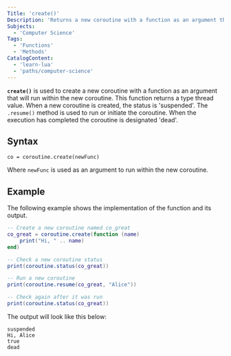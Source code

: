 ```yaml
---
Title: 'create()'
Description: 'Returns a new coroutine with a function as an argument that will run within the new coroutine.'
Subjects:
  - 'Computer Science'
Tags:
  - 'Functions'
  - 'Methods'
CatalogContent:
  - 'learn-lua'
  - 'paths/computer-science'
---
```


**`create()`** is used to create a new coroutine with a function as an argument that will run within the new coroutine. This function returns a type thread value. When a new coroutine is created, the status is 'suspended'. The `.resume()` method is used to run or initiate the coroutine. When the execution has completed the coroutine is designated 'dead'.

## Syntax

```pseudo
co = coroutine.create(newFunc)
```

Where `newFunc` is used as an argument to run within the new coroutine.

## Example

The following example shows the implementation of the function and its output.

```lua
-- Create a new coroutine named co_great
co_great = coroutine.create(function (name)
    print("Hi, " .. name)
end)

-- Check a new coroutine status
print(coroutine.status(co_great))

-- Run a new coroutine
print(coroutine.resume(co_great, "Alice"))

-- Check again after it was run
print(coroutine.status(co_great))
```

The output will look like this below:

```shell
suspended
Hi, Alice
true
dead
```
